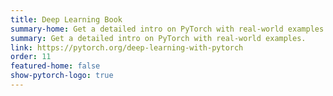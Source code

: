 ```yaml
---
title: Deep Learning Book
summary-home: Get a detailed intro on PyTorch with real-world examples.
summary: Get a detailed intro on PyTorch with real-world examples.
link: https://pytorch.org/deep-learning-with-pytorch
order: 11
featured-home: false
show-pytorch-logo: true
---
```

